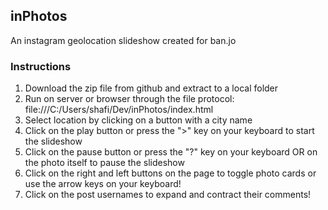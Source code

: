 
<h2> inPhotos </h2>
<p> An instagram geolocation slideshow created for ban.jo</p>

<h3>Instructions</h3>
<div>
  <ol>
    <li>Download the zip file from github and extract to a local folder</li>
    <li>Run on server or browser through the file protocol: file:///C:/Users/shafi/Dev/inPhotos/index.html </li>
    <li>Select location by clicking on a button with a city name</li>
    <li>Click on the play button or press the ">" key on your keyboard to start the slideshow</li>
    <li>Click on the pause button or press the "?" key on your keyboard OR on the photo itself to pause the slideshow</li>
    <li>Click on the right and left buttons on the page to toggle photo cards or use the arrow keys on your keyboard!</li>
    <li>Click on the post usernames to expand and contract their comments!</li>
  </ol>
</div>



